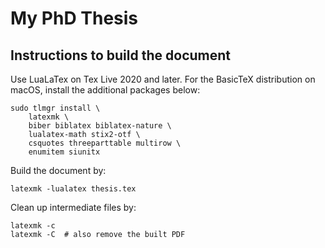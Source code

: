 # My PhD Thesis

## Instructions to build the document
Use LuaLaTex on Tex Live 2020 and later. For the BasicTeX distribution on macOS, install the additional packages below:

    sudo tlmgr install \
        latexmk \
        biber biblatex biblatex-nature \
        lualatex-math stix2-otf \
        csquotes threeparttable multirow \
        enumitem siunitx

Build the document by:

    latexmk -lualatex thesis.tex

Clean up intermediate files by:

    latexmk -c
    latexmk -C  # also remove the built PDF

